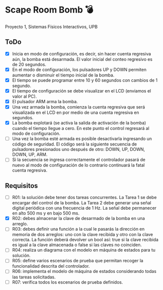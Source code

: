 # Scape Room Bomb 💣
Proyecto 1, Sistemas Físicos Interactivos, UPB

## ToDo
- [x] Inicia en modo de configuración, es decir, sin hacer cuenta regresiva aún, la bomba está desarmada. El valor inicial del conteo regresivo es de 20 segundos.
- [x]  En el modo de configuración, los pulsadores UP y DOWN permiten aumentar o disminuir el tiempo inicial de la bomba.
- [x]  El tiempo se puede programar entre 10 y 60 segundos con cambios de 1 segundo.
- [x]  El tiempo de configuración se debe visualizar en el LCD (enviamos el valor al PC).
- [x]  El pulsador ARM arma la bomba.
- [x]  Una vez armada la bomba, comienza la cuenta regresiva que será visualizada en el LCD en por medio de una cuenta regresiva en segundos.
- [x]  La bomba explotará (se activa la salida de activación de la bomba) cuando el tiempo llegue a cero. En este punto el control regresará al modo de configuración.
- [ ]  Una vez la bomba esté armada es posible desactivarla ingresando un código de seguridad. El código será la siguiente secuencia de pulsadores presionados uno después de otro: DOWN, UP, DOWN, DOWN, UP, ARM.
- [ ]  Si la secuencia se ingresa correctamente el controlador pasará de nuevo al modo de configuración de lo contrario continuará la fatal cuenta regresiva.

## Requisitos
- [ ] R01: la solución debe tener dos tareas concurrentes. La Tarea 1 se debe encargar del control de la bomba. La Tarea 2 debe generar una señal digital periódica con una frecuencia de 1 Hz. La señal debe permanecer en alto 500 ms y en bajo 500 ms.
- [x] R02: debes almacenar la clave de desarmado de la bomba en una arreglo.
- [ ] R03: debes definir una función a la cual le pasarás la dirección en memoria de dos arreglos: uno con la clave recibida y otro con la clave correcta. La función deberá devolver un bool así: true si la clave recibida es igual a la clave almacenada o false si las claves no coinciden.
- [ ] R04: realiza un diagrama con el modelo en máquina de estados para tu solución.
- [ ] R05: define varios escenarios de prueba que permitan recoger la funcionalidad descrita del controlador.
- [ ] R06: implementa el modelo de máquina de estados considerando todas las tareas solicitadas.
- [ ] R07: verifica todos los escenarios de prueba definidos.

